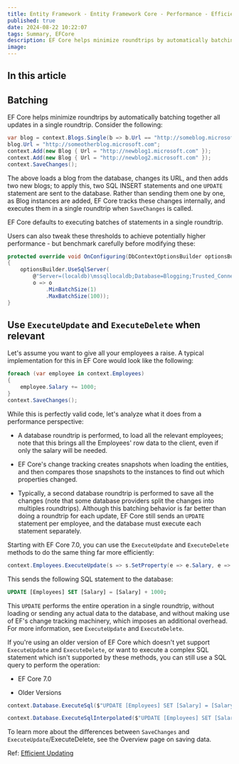 ```yaml
---
title: Entity Framework - Entity Framework Core - Performance - Efficient updating
published: true
date: 2024-08-22 10:22:07
tags: Summary, EFCore
description: EF Core helps minimize roundtrips by automatically batching together all updates in a single roundtrip. Consider the following:
image:
---
```


## In this article

## Batching

EF Core helps minimize roundtrips by automatically batching together all updates in a single roundtrip. Consider the following:

```csharp
var blog = context.Blogs.Single(b => b.Url == "http://someblog.microsoft.com");
blog.Url = "http://someotherblog.microsoft.com";
context.Add(new Blog { Url = "http://newblog1.microsoft.com" });
context.Add(new Blog { Url = "http://newblog2.microsoft.com" });
context.SaveChanges();
```

The above loads a blog from the database, changes its URL, and then adds two new blogs; to apply this, two SQL INSERT statements and one ```UPDATE``` statement are sent to the database. Rather than sending them one by one, as Blog instances are added, EF Core tracks these changes internally, and executes them in a single roundtrip when ```SaveChanges``` is called.

EF Core defaults to executing batches of statements in a single roundtrip.

Users can also tweak these thresholds to achieve potentially higher performance - but benchmark carefully before modifying these:

```csharp
protected override void OnConfiguring(DbContextOptionsBuilder optionsBuilder)
{
    optionsBuilder.UseSqlServer(
        @"Server=(localdb)\mssqllocaldb;Database=Blogging;Trusted_Connection=True",
        o => o
            .MinBatchSize(1)
            .MaxBatchSize(100));
}
```

## Use ```ExecuteUpdate``` and ```ExecuteDelete``` when relevant

Let's assume you want to give all your employees a raise. A typical implementation for this in EF Core would look like the following:

```c#
foreach (var employee in context.Employees)
{
    employee.Salary += 1000;
}
context.SaveChanges();
```

While this is perfectly valid code, let's analyze what it does from a performance perspective:

- A database roundtrip is performed, to load all the relevant employees; note that this brings all the Employees' row data to the client, even if only the salary will be needed.

- EF Core's change tracking creates snapshots when loading the entities, and then compares those snapshots to the instances to find out which properties changed.

- Typically, a second database roundtrip is performed to save all the changes (note that some database providers split the changes into multiples roundtrips). Although this batching behavior is far better than doing a roundtrip for each update, EF Core still sends an ```UPDATE``` statement per employee, and the database must execute each statement separately.

Starting with EF Core 7.0, you can use the ```ExecuteUpdate``` and ```ExecuteDelete``` methods to do the same thing far more efficiently:

```c#
context.Employees.ExecuteUpdate(s => s.SetProperty(e => e.Salary, e => e.Salary + 1000));
```

This sends the following SQL statement to the database:

```sql
UPDATE [Employees] SET [Salary] = [Salary] + 1000;
```

This ```UPDATE``` performs the entire operation in a single roundtrip, without loading or sending any actual data to the database, and without making use of EF's change tracking machinery, which imposes an additional overhead. For more information, see ```ExecuteUpdate``` and ```ExecuteDelete```.

If you're using an older version of EF Core which doesn't yet support ```ExecuteUpdate``` and ```ExecuteDelete```, or want to execute a complex SQL statement which isn't supported by these methods, you can still use a SQL query to perform the operation:

 - EF Core 7.0

 - Older Versions

```c#
context.Database.ExecuteSql($"UPDATE [Employees] SET [Salary] = [Salary] + 1000");
```

```c#
context.Database.ExecuteSqlInterpolated($"UPDATE [Employees] SET [Salary] = [Salary] + 1000");
```

To learn more about the differences between ```SaveChanges``` and ```ExecuteUpdate```/ExecuteDelete, see the Overview page on saving data.

Ref: [Efficient Updating](https://learn.microsoft.com/en-us/ef/core/performance/efficient-updating)
